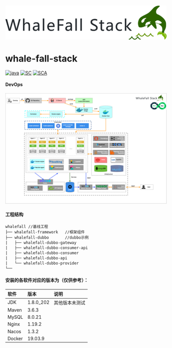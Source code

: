 ![logo](assets/stack-logo.png "logo") 

# whale-fall-stack
[![java](https://img.shields.io/badge/Java-8-9cf)]()
[![SC](https://img.shields.io/badge/Spring%20Cloud-Hoxton.SR8-green)]()
[![SCA](https://img.shields.io/badge/Spring%20Cloud%20Alibaba-2.2.1.RELEASE-orange)](https://github.com/alibaba/spring-cloud-alibaba)
#### DevOps
![devops](assets/msa-stack.png "devops") 

#### 工程结构
```
whalefall //基线工程
├── whalefall-framework   //框架组件
├── whalefall-dubbo       //dubbo示例
|   ├── whalefall-dubbo-gateway     
|   ├── whalefall-dubbo-consumer-api
|   ├── whalefall-dubbo-consumer
|   ├── whalefall-dubbo-api
|   └── whalefall-dubbo-provider
└──
```
#### 安装的各软件对应的版本为（仅供参考）：
|软件|版本 | 说明
|:---|:---|:---
|JDK | 1.8.0_202 | 其他版本未测试
|Maven | 3.6.3  | 
|MySQL | 8.0.21 | 
|Nginx | 1.19.2 |
|Nacos | 1.3.2  |
|Docker| 19.03.9| 